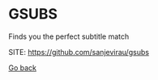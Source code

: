 # GSUBS
 
 Finds you the perfect subtitle match
 
 SITE: https://github.com/sanjevirau/gsubs

 [Go back](https://portable-linux-apps.github.io/apps.html)
